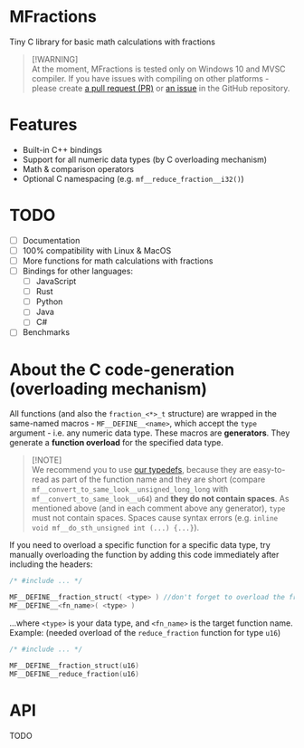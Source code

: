 # MFractions
Tiny C library for basic math calculations with fractions

> [!WARNING]\
> At the moment, MFractions is tested only on Windows 10 and MVSC compiler. If you have issues with compiling on other platforms - please create [a pull request (PR)](https://github.com/dtkdtk/MFractions/pulls) or [an issue](https://github.com/dtkdtk/MFractions/issues) in the GitHub repository.

# Features
- Built-in C++ bindings
- Support for all numeric data types (by C overloading mechanism)
- Math & comparison operators
- Optional C namespacing (e.g. `mf__reduce_fraction__i32()`)

# TODO
- [ ] Documentation
- [ ] 100% compatibility with Linux & MacOS
- [ ] More functions for math calculations with fractions
- [ ] Bindings for other languages:
	- [ ] JavaScript
	- [ ] Rust
	- [ ] Python
	- [ ] Java
	- [ ] C#
- [ ] Benchmarks

# About the C code-generation (overloading mechanism)
All functions (and also the `fraction_<*>_t` structure) are wrapped in the same-named macros - `MF__DEFINE__<name>`, which accept the `type` argument - i.e. any numeric data type. These macros are **generators**. They generate a **function overload** for the specified data type.
> [!NOTE]\
> We recommend you to use [our typedefs](https://github.com/dtkdtk/MFractions/blob/master/include/core/typedefs.h), because they are easy-to-read as part of the function name and they are short (compare `mf__convert_to_same_look__unsigned_long_long` with `mf__convert_to_same_look__u64`) and **they do not contain spaces**.
As mentioned above (and in each comment above any generator), `type` must not contain spaces. Spaces cause syntax errors (e.g. `inline void mf__do_sth_unsigned int (...) {...}`).

If you need to overload a specific function for a specific data type, try manually overloading the function by adding this code immediately after including the headers:
```c
/* #include ... */

MF__DEFINE__fraction_struct( <type> ) //don't forget to overload the fraction type!!!
MF__DEFINE__<fn_name>( <type> )
```
...where `<type>` is your data type, and `<fn_name>` is the target function name.
Example: (needed overload of the `reduce_fraction` function for type `u16`)
```c
/* #include ... */

MF__DEFINE__fraction_struct(u16)
MF__DEFINE__reduce_fraction(u16)
```

# API
TODO
